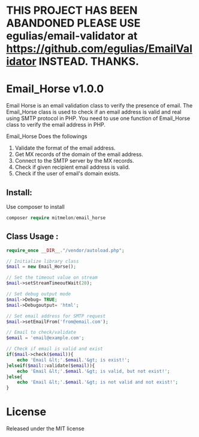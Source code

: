 # THIS PROJECT HAS BEEN ABANDONED PLEASE USE egulias/email-validator at https://github.com/egulias/EmailValidator INSTEAD. THANKS.

# Email_Horse v1.0.0

Email Horse is an email validation class to verify the presence of email.
The Email_Horse class is used to check if an email address is valid and real using SMTP protocol in PHP. You need to use one function of Email_Horse class to verify the email address in PHP.

Email_Horse Does the followings

1) Validate the format of the email address.
2) Get MX records of the domain of the email address.
3) Connect to the SMTP server by the MX records.
4) Check if given recipient email address is valid.
5) Check if the user of email's domain exists.

## Install:
Use composer to install
```php
composer require mitmelon/email_horse
```

## Class Usage :

```php
require_once __DIR__."/vendor/autoload.php";

// Initialize library class
$mail = new Email_Horse();

// Set the timeout value on stream
$mail->setStreamTimeoutWait(20);

// Set debug output mode
$mail->Debug= TRUE; 
$mail->Debugoutput= 'html'; 

// Set email address for SMTP request
$mail->setEmailFrom('from@email.com');

// Email to check/validate
$email = 'email@example.com'; 

// Check if email is valid and exist
if($mail->check($email)){ 
    echo 'Email &lt;'.$email.'&gt; is exist!'; 
}elseif($mail::validate($email)){ 
    echo 'Email &lt;'.$email.'&gt; is valid, but not exist!'; 
}else{ 
    echo 'Email &lt;'.$email.'&gt; is not valid and not exist!'; 
} 
```
# License

Released under the MIT license
